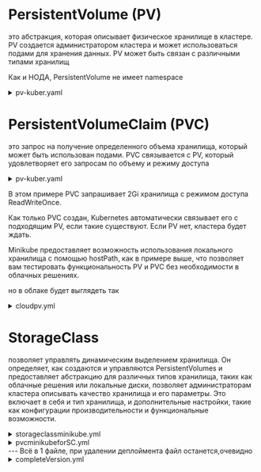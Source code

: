 # PersistentVolume (PV)
это абстракция, которая описывает физическое хранилище в кластере. PV создается администратором кластера и может использоваться подами для хранения данных. PV может быть связан с различными типами хранилищ

Как и НОДА, PersistentVolume не имеет namespace
<details> <summary>pv-kuber.yaml</summary>

```
apiVersion: v1
kind: PersistentVolume
metadata:
  name: my-pv
spec:
  capacity:
    storage: 5Gi     # объем хранилища, которое предоставляется
  accessModes:
    - ReadWriteOnce  # может быть смонтирован только одним узлом для записи
  persistentVolumeReclaimPolicy: Retain
  hostPath:
    path: /data/pv
```
</details>

# PersistentVolumeClaim (PVC)

это запрос на получение определенного объема хранилища, который может быть использован подами. PVC связывается с PV, который удовлетворяет его запросам по объему и режиму доступа

<details> <summary>pv-kuber.yaml</summary>

```
apiVersion: v1
kind: PersistentVolumeClaim
metadata:
  name: my-pvc
spec:
  accessModes:
    - ReadWriteOnce
  resources:
    requests:
      storage: 2Gi
```
</details>

В этом примере PVC запрашивает 2Gi хранилища с режимом доступа ReadWriteOnce.

Как только PVC создан, Kubernetes автоматически связывает его с подходящим PV, если такие существуют. Если PV нет, кластера будет ждать.

Minikube предоставляет возможность использования локального хранилища с помощью hostPath, как в примере выше, что позволяет вам тестировать функциональность PV и PVC без необходимости в облачных решениях.

но в облаке будет выглядеть так

<details> <summary>cloudpv.yml</summary>

```
apiVersion: v1
kind: PersistentVolume
metadata:
  name: my-ebs-pv
spec:
  capacity:
    storage: 5Gi
  accessModes:
    - ReadWriteOnce
  persistentVolumeReclaimPolicy: Retain
  awsElasticBlockStore:
    volumeID: dsa98d7sa90dds89  # volume id
    fsType: ext4
```
</details>

# StorageClass

позволяет управлять динамическим выделением хранилища. Он определяет, как создаются и управляются PersistentVolumes и предоставляет абстракцию для различных типов хранилища, таких как облачные решения или локальные диски, позволяет администраторам кластера описывать качество хранилища и его параметры. Это включает в себя и тип хранилища, и дополнительные настройки, такие как конфигурации производительности и функциональные возможности.

<details> <summary>storageclassminikube.yml</summary>

```
apiVersion: storage.k8s.io/v1
kind: StorageClass
metadata:
  name: minikube-instance
provisioner: k8s.io/minikube-hostpath
```
</details>

<details> <summary>pvcminikubeforSC.yml</summary>

```
apiVersion: v1
kind: PersistentVolumeClaim
metadata:
  name: minikube-pvc
spec:
  accessModes:
    - ReadWriteOnce
  resources:
    requests:
      storage: 1Gi
  storageClassName: minikube-instance
```
</details>
---
Всё в 1 файле, при удалении деплоймента файл останется,очевидно
<details> <summary>completeVersion.yml</summary>

```
apiVersion: storage.k8s.io/v1
kind: StorageClass
metadata:
  name: my-storage-class
provisioner: k8s.io/minikube-hostpath
---
apiVersion: v1
kind: PersistentVolumeClaim
metadata:
  name: my-pvc
spec:
  accessModes:
    - ReadWriteOnce
  resources:
    requests:
      storage: 1Gi
  storageClassName: my-storage-class
---
apiVersion: apps/v1
kind: Deployment
metadata:
  name: my-deployment
spec:
  replicas: 1
  selector:
    matchLabels:
      app: my-app
  template:
    metadata:
      labels:
        app: my-app
    spec:
      containers:
        - name: my-container
          image: nginx
          volumeMounts:
            - name: my-volume
              mountPath: /usr/share/nginx/html/data    # Путь для данных
              subPath: data                            # Путь в PVC, который будет смонтирован, чтоб не затереть страничку nginx
      volumes:
        - name: my-volume
          persistentVolumeClaim:
            claimName: my-pvc
```
</details>
